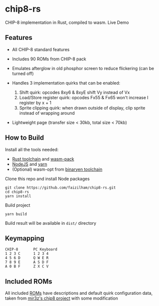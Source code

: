 chip8-rs
========
CHIP-8 implementation in Rust, compiled to wasm. Live Demo

Features
--------
- All CHIP-8 standard features
- Includes 90 ROMs from CHIP-8 pack
- Emulates afterglow in old phosphor screen to reduce flickering (can be turned off)
- Handles 3 implementation quirks that can be enabled:

    1. Shift quirk: opcodes 8xy6 & 8xyE shift Vy instead of Vx
    2. Load/Store register quirk: opcodes Fx55 & Fx65 won't increase I register by x + 1
    3. Sprite clipping quirk: when drawn outside of display, clip sprite instead of wrapping around

- Lightweight page (transfer size < 30kb, total size < 70kb)

How to Build
------------
Install all the tools needed:
- [Rust toolchain](https://rustup.rs) and [wasm-pack](https://github.com/rustwasm/wasm-pack)
- [NodeJS](https://nodejs.org/en/download/) and [yarn](https://yarnpkg.com/lang/en/)
- (Optional) wasm-opt from [binaryen toolchain](https://github.com/WebAssembly/binaryen)


Clone this repo and install Node packages
```
git clone https://github.com/faizilham/chip8-rs.git
cd chip8-rs
yarn install
```

Build project
```
yarn build
```

Build result will be available in `dist/` directory

Keymapping
----------
```
CHIP-8       PC Keyboard
1 2 3 C      1 2 3 4
4 5 6 D      Q W E R
7 8 9 E      A S D F
A 0 B F      Z X C V
```
Included ROMs
------------
All included [ROMs](roms/) have descriptions and default quirk configuration data, taken from
[mir3z's chip8 project](https://github.com/mir3z/chip8-emu) with some modification
